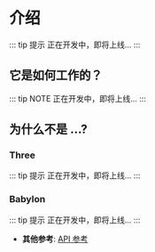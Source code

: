 # 介绍

::: tip 提示
正在开发中，即将上线...
:::

## 它是如何工作的？

::: tip NOTE
正在开发中，即将上线...
:::

## 为什么不是 ...?

### Three

::: tip 提示
正在开发中，即将上线...
:::

### Babylon

::: tip 提示
正在开发中，即将上线...
:::


- **其他参考**: [API 参考](./reference/)